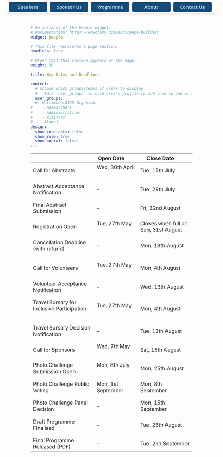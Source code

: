 ```yaml
---
# An instance of the People widget.
# Documentation: https://wowchemy.com/docs/page-builder/
widget: people

# This file represents a page section.
headless: true

# Order that this section appears on the page.
weight: 50

title: Key Dates and Deadlines

content:
  # Choose which groups/teams of users to display.
  #   Edit `user_groups` in each user's profile to add them to one or more of these groups.
  user_groups:
  #- MultimodalAI25 Organizer
#    - Researchers
#    - Administration
#    - Visitors
#   - Alumni
design:
  show_interests: false
  show_role: true
  show_social: false
---
```

<style>
  .sticky-buttons {
    position: fixed;
    top: 1px !important;
    left: 50%;
    transform: translateX(-50%);
    background: rgba(255, 255, 255, 0.9);
    padding: 5px 8px;
    border-radius: 8px;
    box-shadow: 0px 4px 6px rgba(0, 0, 0, 0.1);
    z-index: 9999;

    display: flex;            /* Enable flex layout */
    flex-direction: row;      /* Keep items in a row */
    flex-wrap: nowrap;        /* Prevent wrapping */
    overflow-x: auto;         /* Allow scrolling on very small screens */
    max-width: 100vw;         /* Avoid overflowing viewport width */
  }

  .sticky-buttons button {
    font-family: 'Open Sans', Arial, sans-serif;
    font-size: 14px;
    font-weight: bold;
    padding: 6px 12px;
    border: none;
    border-radius: 4px;
    background-color: #154c79;
    color: #abdbe3;
    cursor: pointer;
    margin-right: 8px;
    flex: 0 0 auto;           /* Prevent flex shrink/grow */
    min-width: 120px;
    white-space: nowrap;     /* Prevent button text from wrapping */
  }
</style>

<div class="sticky-buttons">
  <a href="#speaker" style="text-decoration: none;">
    <button>Speakers</button>
  </a>
  <a href="/call-for-sponsorship/" style="text-decoration: none;">
    <button>Sponsor Us</button>
  </a>
  <a href="#programme" style="text-decoration: none;">
    <button>Programme</button>
  </a>
  <a href="#about" style="text-decoration: none;">
    <button>About</button>
  </a>
  <a href="#contact" style="text-decoration: none;">
    <button>Contact Us</button>
  </a>

</div>
<center>

|                                                                                 | Open Date&nbsp;&nbsp;&nbsp;&nbsp;&nbsp;&nbsp;&nbsp;     | Close Date&nbsp;&nbsp;&nbsp;&nbsp;&nbsp;&nbsp;&nbsp; |
|---------------------------------------------------------------------------------|---------------------------------------------------------|------------------------------------------------------|
| Call for Abstracts   &nbsp;&nbsp;&nbsp;&nbsp;&nbsp;&nbsp;                       | Wed, 30th April &nbsp;&nbsp;&nbsp;&nbsp;&nbsp;&nbsp;    | Tue, 15th July                                       |
| <div style="line-height: 0.4;">&#8203;</div> | <div style="line-height: 0.4;">&#8203;</div> | <div style="line-height: 0.4;">&#8203;</div>         |
| Abstract Acceptance Notification   &nbsp;&nbsp;&nbsp;&nbsp;&nbsp;&nbsp;         |           –                                              | Tue, 29th July                                       |
| <div style="line-height: 0.4;">&#8203;</div> | <div style="line-height: 0.4;">&#8203;</div> | <div style="line-height: 0.4;">&#8203;</div>         |
| Final Abstract Submission     &nbsp;&nbsp;&nbsp;&nbsp;&nbsp;&nbsp;              |   –                                                      | Fri, 22nd August                                     |
| <div style="line-height: 0.4;">&#8203;</div> | <div style="line-height: 0.4;">&#8203;</div> | <div style="line-height: 0.4;">&#8203;</div>         |
| Registration Open &nbsp;&nbsp;&nbsp;&nbsp;&nbsp;&nbsp;                          | Tue, 27th May &nbsp;&nbsp;&nbsp;&nbsp;&nbsp;&nbsp;      | Closes when full or Sun, 31st August                 |
| <div style="line-height: 0.4;">&#8203;</div> | <div style="line-height: 0.4;">&#8203;</div> | <div style="line-height: 0.4;">&#8203;</div>         |
| Cancellation Deadline (with refund)  &nbsp;&nbsp;&nbsp;&nbsp;&nbsp;&nbsp;       |   –                                                      | Mon, 18th August                                     |
| <div style="line-height: 0.4;">&#8203;</div> | <div style="line-height: 0.4;">&#8203;</div> | <div style="line-height: 0.4;">&#8203;</div>         |
| <div style="line-height: 0.4;">&#8203;</div> | <div style="line-height: 0.4;">&#8203;</div> | <div style="line-height: 0.4;">&#8203;</div>         |
| Call for Volunteers   &nbsp;&nbsp;&nbsp;&nbsp;&nbsp;&nbsp;                      | Tue, 27th May &nbsp;&nbsp;&nbsp;&nbsp;&nbsp;&nbsp;      | Mon, 4th August                                      |
| <div style="line-height: 0.4;">&#8203;</div> | <div style="line-height: 0.4;">&#8203;</div> | <div style="line-height: 0.4;">&#8203;</div>         |
| Volunteer Acceptance Notification &nbsp;&nbsp;&nbsp;&nbsp;&nbsp;&nbsp;          |   –                                                      | Wed, 13th August                                     |
| <div style="line-height: 0.4;">&#8203;</div> | <div style="line-height: 0.4;">&#8203;</div> | <div style="line-height: 0.4;">&#8203;</div>         |
| Travel Bursary for Inclusive Participation &nbsp;&nbsp;&nbsp;&nbsp;&nbsp;&nbsp; | Tue, 27th May &nbsp;&nbsp;&nbsp;&nbsp;&nbsp;&nbsp;      | Mon, 4th August                                      |
| <div style="line-height: 0.4;">&#8203;</div> | <div style="line-height: 0.4;">&#8203;</div> | <div style="line-height: 0.4;">&#8203;</div>         |
| Travel Bursary Decision Notification &nbsp;&nbsp;&nbsp;&nbsp;&nbsp;&nbsp;       |   –                                                      | Tue, 13th August                                     |
| <div style="line-height: 0.4;">&#8203;</div> | <div style="line-height: 0.4;">&#8203;</div> | <div style="line-height: 0.4;">&#8203;</div>         |
| Call for Sponsors &nbsp;&nbsp;&nbsp;&nbsp;&nbsp;&nbsp;                          | Wed, 7th May &nbsp;&nbsp;&nbsp;&nbsp;&nbsp;&nbsp;       | Sat, 16th August                                     |
| <div style="line-height: 0.4;">&#8203;</div> | <div style="line-height: 0.4;">&#8203;</div> | <div style="line-height: 0.4;">&#8203;</div>         |
| Photo Challenge Submission Open &nbsp;&nbsp;&nbsp;&nbsp;&nbsp;&nbsp;            | Mon, 8th July &nbsp;&nbsp;&nbsp;&nbsp;&nbsp;&nbsp;      | Mon, 25th August                                     |
| <div style="line-height: 0.4;">&#8203;</div> | <div style="line-height: 0.4;">&#8203;</div> | <div style="line-height: 0.4;">&#8203;</div>         |
| Photo Challenge Public Voting &nbsp;&nbsp;&nbsp;&nbsp;&nbsp;&nbsp;              | Mon, 1st September &nbsp;&nbsp;&nbsp;&nbsp;&nbsp;&nbsp; | Mon, 8th September                                   |
| <div style="line-height: 0.4;">&#8203;</div> | <div style="line-height: 0.4;">&#8203;</div> | <div style="line-height: 0.4;">&#8203;</div>         |
| Photo Challenge Panel Decision &nbsp;&nbsp;&nbsp;&nbsp;&nbsp;&nbsp;              |  –                                                       | Mon, 15th September                                  |
| <div style="line-height: 0.4;">&#8203;</div> | <div style="line-height: 0.4;">&#8203;</div> | <div style="line-height: 0.4;">&#8203;</div>         |
| Draft Programme Finalised  &nbsp;&nbsp;&nbsp;&nbsp;&nbsp;&nbsp;                 |  –                                                       | Tue, 26th August                                     |
| <div style="line-height: 0.4;">&#8203;</div> | <div style="line-height: 0.4;">&#8203;</div> | <div style="line-height: 0.4;">&#8203;</div>         |
| Final Programme Released (PDF) &nbsp;&nbsp;&nbsp;&nbsp;&nbsp;&nbsp;                                                 |  –                                                       | Tue, 2nd September                                   |


</center>

